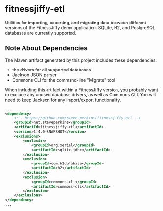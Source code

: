 fitnessjiffy-etl
================

Utilities for importing, exporting, and migrating data between different versions of the
FitnessJiffy demo application.  SQLite, H2, and PostgreSQL databases are currently supported.

Note About Dependencies
----------------

The Maven artifact generated by this project includes these dependencies:

* the drivers for all supported databases
* Jackson JSON parser
* Commons CLI for the command-line "Migrate" tool

When including this artifact within a FitnessJiffy version, you probably want to exclude any
unused database drivers, as well as Commons CLI.  You will need to keep Jackson for any
import/export functionality.

```XML
...
<dependency>
    <!-- https://github.com/steve-perkins/fitnessjiffy-etl -->
    <groupId>net.steveperkins</groupId>
    <artifactId>fitnessjiffy-etl</artifactId>
    <version>1.4.0-SNAPSHOT</version>
    <exclusions>
        <exclusion>
            <groupId>org.xerial</groupId>
            <artifactId>sqlite-jdbc</artifactId>
        </exclusion>
        <exclusion>
            <groupId>com.h2database</groupId>
            <artifactId>h2</artifactId>
        </exclusion>
        <exclusion>
            <groupId>commons-cli</groupId>
            <artifactId>commons-cli</artifactId>
        </exclusion>
    </exclusions>
</dependency>
...
```
